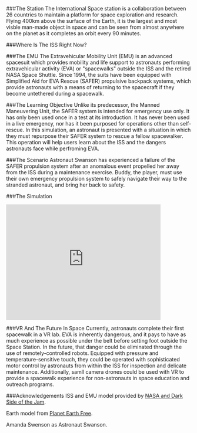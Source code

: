 ###The Station
The International Space station is a collaboration between 26 countries to maintain a platform for space exploration and research. Flying 400km above the surface of the Earth, it is the largest and most visble man-made object in space and can be seen from almost anywhere on the planet as it completes an orbit every 90 minutes.

###Where Is The ISS Right Now?
<script type="text/javascript" src="http://www.satflare.com/export/xvsft.asp?k=1&q=25544&w=500&h=300&z=2"></script>

###The EMU
The Extravehicular Mobility Unit (EMU) is an advanced spacesuit which provides mobility and life support to astronauts performing extravehicular activity (EVA) or "spacewalks" outside the ISS and the retired NASA Space Shuttle. Since 1994, the suits have been equipped with Simplified Aid for EVA Rescue (SAFER) propulsive backpack systems, which provide astronauts with a means of returning to the spacecraft if they become untethered during a spacewalk. 

###The Learning Objective
Unlike its predecessor, the Manned Maneuvering Unit, the SAFER system is intended for emergency use only. It has only been used once in a test at its introduction. It has never been used in a live emergency, nor has it been purposed for operations other than self-rescue. In this simulation, an astronaut is presented with a situation in which they must repurpose their SAFER system to rescue a fellow spacewalker. This operation will help users learn about the ISS and the dangers astronauts face while perfroming EVA.

###The Scenario
Astronaut Swanson has experienced a failure of the SAFER propulsion system after an anomalous event propelled her away from the ISS during a maintenance exercise. Buddy, the player, must use their own emergency propulsion system to safely navigate their way to the stranded astronaut, and bring her back to safety.

###The Simulation
<iframe width="420" height="315" src="https://www.youtube.com/embed/VDDnuZAL9ps" frameborder="0" allowfullscreen></iframe>

###VR And The Future In Space
Currently, astronauts complete their first spacewalk in a VR lab. EVA is inherently dangerous, and it pays to have as much experience as possible under the belt before setting foot outside the Space Station. In the future, that danger could be eliminated through the use of remotely-controlled robots. Equipped with pressure and temperature-sensitive touch, they could be operated with sophisticated motor control by astronauts from within the ISS for inspection and delicate maintenance. Additionally, samll camera drones could be used with VR to provide a spacewalk experience for non-astronauts in space education and outreach programs.

###Acknowledgements
ISS and EMU model provided by [NASA and Dark Side of the Jam](https://www.assetstore.unity3d.com/en/#!/content/756).

Earth model from [Planet Earth Free](https://www.assetstore.unity3d.com/en/#!/content/23399).

Amanda Swenson as Astronaut Swanson.


